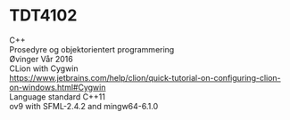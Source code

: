 # TDT4102
C++ <br />
Prosedyre og objektorientert programmering <br />
Øvinger Vår 2016 <br />
CLion with Cygwin <br />
https://www.jetbrains.com/help/clion/quick-tutorial-on-configuring-clion-on-windows.html#Cygwin <br />
Language standard C++11 <br />
ov9 with SFML-2.4.2 and mingw64-6.1.0 <br />

